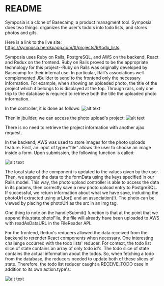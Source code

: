 # README

Symposia is a clone of Basecamp, a product managment tool. Symposia does two things: organizes the user's todo's into todo lists, and stores photos and gifs. 

Here is a link to the live site: https://symposia.herokuapp.com/#/projects/9/todo_lists

Symposia uses Ruby on Rails, PostgreSQL, and AWS on the backend, React and Redux on the frontend. Ruby on Rails proved to be the appropriate technology for this project--Ruby on Rails was originally developed by Basecamp for their internal use. In particular, Rail's associations well complemented JBuilder to send to the frontend only the necessary information. For example, when showing an uploaded photo, the title of the project which it belongs to is displayed at the top. Through rails, only one trip to the database is required to retrieve both the title the uploaded photo information. 

In the controller, it is done as follows: 
![alt text](https://user-images.githubusercontent.com/42103059/66662796-7a31d580-ec17-11e9-9dfb-5e2b00722662.png)


Then in jbuilder, we can access the photo upload's project:
![alt text](https://user-images.githubusercontent.com/42103059/66662780-7605b800-ec17-11e9-8489-8e7ce0080052.png)

There is no need to retrieve the project information with another ajax request.


In the backend, AWS was used to store images for the photo uploads feature. First, an input of type="file" allows the user to choose an image inside a form. Upon submission, the following function is called: 

![alt text](https://user-images.githubusercontent.com/42103059/66665787-3e017380-ec1d-11e9-973c-da9aaef5fcaa.png)

The local state of the component is updated to the values given by the user. Then, we append the data to the formData using the keys specified in our Rails model. This way, the photo upload controller is able to access the data in its params, then correctly save a new photo upload entry to PostgreSQL. If successful, we return information about what we have save, including the photoUrl extracted using url_for() and an association(!). The photo can be viewed by placing the photoUrl as the src in an img tag.

One thing to note on the handleSubmit() function is that at the point that we append this.state.photoFile, the file will already have been uploaded to AWS with readAsDataURL in the FileReader API.

For the frontend, Redux's reducers allowed the data received from the backend to rerender React components when necessary. One interesting challenge occurred with the todo lists' reducer. For context, the todo list slice of state contains an array of only todo id's. The todo slice of state contains the actual information about the todos. So, when fetching a todo from the database, the reducers needed to update both of these slices of state. Therefore, the todo list reducer caught a RECEIVE_TODO case in addition to its own action.type's:


![alt text](https://user-images.githubusercontent.com/42103059/66664865-60928d00-ec1b-11e9-8339-08034978d52a.png)

